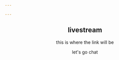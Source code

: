 ```yaml
---

---
```


<section class="mid">
 <header>
    <div id="align">
      <p-books></p-books>
    </div>
    <div class="heading">
      <h1>livestream</h1>
      <p>this is where the link will be</p>
      <p>let's go chat</p>
    </div>
  </header>
</section>
